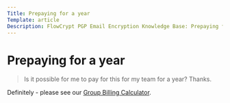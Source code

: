 ```yaml
---
Title: Prepaying for a year
Template: article
Description: FlowCrypt PGP Email Encryption Knowledge Base: Prepaying for a year
---
```


# Prepaying for a year


> Is it possible for me to pay for this for my team for a year?
> Thanks.

Definitely - please see our <a href="/billing">Group Billing Calculator</a>.
